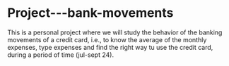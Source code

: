 # Project---bank-movements
This is a personal project where we will study the behavior of the banking movements of a credit card, i.e., to know the average of the monthly expenses, type expenses and find the right way tu use the credit card, during a period of time (jul-sept 24).
